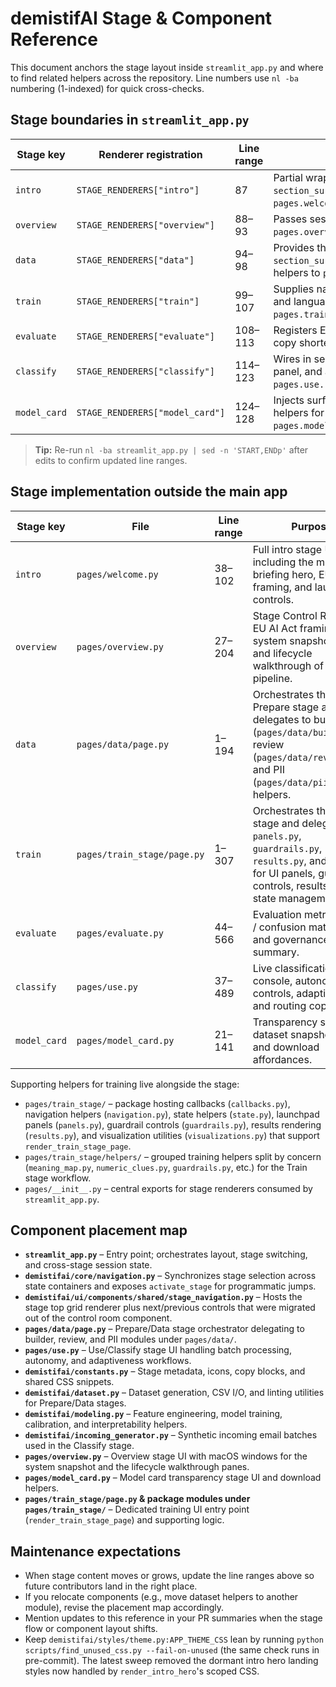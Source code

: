 # demistifAI Stage & Component Reference

This document anchors the stage layout inside `streamlit_app.py` and where to find related helpers across the repository. Line
numbers use `nl -ba` numbering (1-indexed) for quick cross-checks.

## Stage boundaries in `streamlit_app.py`
| Stage key | Renderer registration | Line range | Notes |
| --- | --- | --- | --- |
| `intro` | `STAGE_RENDERERS["intro"]` | 87 | Partial wrapper that injects the shared `section_surface` before dispatching to `pages.welcome.render_intro_stage`. |
| `overview` | `STAGE_RENDERERS["overview"]` | 88–93 | Passes session state and shared helpers into `pages.overview.render_overview_stage`. |
| `data` | `STAGE_RENDERERS["data"]` | 94–98 | Provides the shared `section_surface`/`render_nerd_mode_toggle` helpers to `pages.data.render_data_stage`. |
| `train` | `STAGE_RENDERERS["train"]` | 99–107 | Supplies navigation callbacks, EU AI quote, and language mix helpers to `pages.train_stage.render_train_stage_page`. |
| `evaluate` | `STAGE_RENDERERS["evaluate"]` | 108–113 | Registers Evaluate with shared surfaces and copy shortening helpers. |
| `classify` | `STAGE_RENDERERS["classify"]` | 114–123 | Wires in session state, inbox table, mailbox panel, and adaptiveness synchronisation for `pages.use.render_classify_stage`. |
| `model_card` | `STAGE_RENDERERS["model_card"]` | 124–128 | Injects surface and guidance popover helpers for `pages.model_card.render_model_card_stage`. |

> **Tip:** Re-run `nl -ba streamlit_app.py | sed -n 'START,ENDp'` after edits to confirm updated line ranges.

## Stage implementation outside the main app
| Stage key | File | Line range | Purpose |
| --- | --- | --- | --- |
| `intro` | `pages/welcome.py` | 38–102 | Full intro stage UI including the mission briefing hero, EU AI Act framing, and launch controls. |
| `overview` | `pages/overview.py` | 27–204 | Stage Control Room with EU AI Act framing, system snapshot/status, and lifecycle walkthrough of the pipeline. |
| `data` | `pages/data/page.py` | 1–194 | Orchestrates the Prepare stage and delegates to builder (`pages/data/builder.py`), review (`pages/data/review.py`), and PII (`pages/data/pii.py`) helpers. |
| `train` | `pages/train_stage/page.py` | 1–307 | Orchestrates the Train stage and delegates to `panels.py`, `guardrails.py`, `results.py`, and `state.py` for UI panels, guardrail controls, results, and state management. |
| `evaluate` | `pages/evaluate.py` | 44–566 | Evaluation metrics, ROC / confusion matrix views, and governance summary. |
| `classify` | `pages/use.py` | 37–489 | Live classification console, autonomy controls, adaptiveness, and routing copy. |
| `model_card` | `pages/model_card.py` | 21–141 | Transparency summary, dataset snapshot details, and download affordances. |

Supporting helpers for training live alongside the stage:
- `pages/train_stage/` – package hosting callbacks (`callbacks.py`), navigation helpers (`navigation.py`), state helpers (`state.py`), launchpad panels (`panels.py`), guardrail controls (`guardrails.py`), results rendering (`results.py`), and visualization utilities (`visualizations.py`) that support `render_train_stage_page`.
- `pages/train_stage/helpers/` – grouped training helpers split by concern (`meaning_map.py`, `numeric_clues.py`, `guardrails.py`, etc.) for the Train stage workflow.
- `pages/__init__.py` – central exports for stage renderers consumed by `streamlit_app.py`.

## Component placement map
- **`streamlit_app.py`** – Entry point; orchestrates layout, stage switching, and cross-stage session state.
- **`demistifai/core/navigation.py`** – Synchronizes stage selection across state containers and exposes `activate_stage` for programmatic jumps.
- **`demistifai/ui/components/shared/stage_navigation.py`** – Hosts the stage top grid renderer plus next/previous controls that were migrated out of the control room component.
- **`pages/data/page.py`** – Prepare/Data stage orchestrator delegating to builder, review, and PII modules under `pages/data/`.
- **`pages/use.py`** – Use/Classify stage UI handling batch processing, autonomy, and adaptiveness workflows.
- **`demistifai/constants.py`** – Stage metadata, icons, copy blocks, and shared CSS snippets.
- **`demistifai/dataset.py`** – Dataset generation, CSV I/O, and linting utilities for Prepare/Data stages.
- **`demistifai/modeling.py`** – Feature engineering, model training, calibration, and interpretability helpers.
- **`demistifai/incoming_generator.py`** – Synthetic incoming email batches used in the Classify stage.
- **`pages/overview.py`** – Overview stage UI with macOS windows for the system snapshot and the lifecycle walkthrough panes.
- **`pages/model_card.py`** – Model card transparency stage UI and download helpers.
- **`pages/train_stage/page.py` & package modules under `pages/train_stage/`** – Dedicated training UI entry point (`render_train_stage_page`) and supporting logic.

## Maintenance expectations
- When stage content moves or grows, update the line ranges above so future contributors land in the right place.
- If you relocate components (e.g., move dataset helpers to another module), revise the placement map accordingly.
- Mention updates to this reference in your PR summaries when the stage flow or component layout shifts.
- Keep `demistifai/styles/theme.py:APP_THEME_CSS` lean by running `python scripts/find_unused_css.py --fail-on-unused` (the same check runs in pre-commit). The latest sweep removed the dormant intro hero landing styles now handled by `render_intro_hero`'s scoped CSS.
